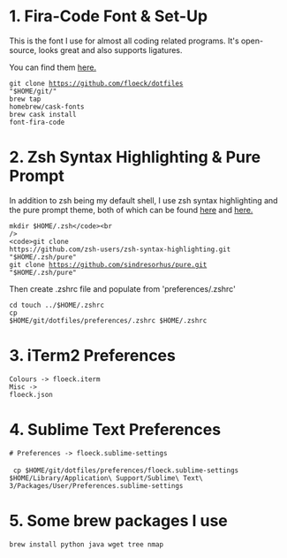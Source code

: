 # 1. Fira-Code Font & Set-Up

This is the font I use for almost all coding related programs.
It's open-source, looks great and also supports ligatures.

You can find them <a href="https://github.com/tonsky/FiraCode">here.</a>

<code>git clone https://github.com/floeck/dotfiles "$HOME/git/"</code><br /> 
<code>brew tap homebrew/cask-fonts</code><br />
<code>brew cask install font-fira-code</code>

# 2. Zsh Syntax Highlighting & Pure Prompt

In addition to zsh being my default shell, I use zsh syntax highlighting and the pure prompt theme, both of which can be found <a href="https://github.com/zsh-users/zsh-syntax-highlighting">here</a> and <a href="https://github.com/sindresorhus/pure">here.</a>

<code>mkdir $HOME/.zsh</code><br />
<code>git clone https://github.com/zsh-users/zsh-syntax-highlighting.git "$HOME/.zsh/pure"</code><br />
<code>git clone https://github.com/sindresorhus/pure.git "$HOME/.zsh/pure"</code>

Then create .zshrc file and populate from 'preferences/.zshrc'

<code>cd touch ../$HOME/.zshrc</code><br />
<code>cp $HOME/git/dotfiles/preferences/.zshrc $HOME/.zshrc</code>

# 3. iTerm2 Preferences

<code>Colours -> floeck.iterm</code><br />
<code>Misc    -> floeck.json</code>

# 4. Sublime Text Preferences

<code># Preferences -> floeck.sublime-settings</code> <br />  
<code> cp $HOME/git/dotfiles/preferences/floeck.sublime-settings $HOME/Library/Application\ Support/Sublime\ Text\ 3/Packages/User/Preferences.sublime-settings</code>

# 5. Some brew packages I use

<code>brew install python java wget tree nmap</code>
